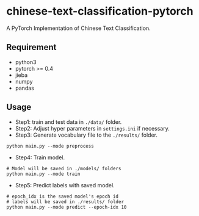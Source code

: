 # chinese-text-classification-pytorch
A PyTorch Implementation of Chinese Text Classification.

## Requirement
* python3
* pytorch >= 0.4
* jieba
* numpy
* pandas

## Usage
* Step1: train and test data in `./data/` folder.
* Step2: Adjust hyper parameters in `settings.ini` if necessary.
* Step3: Generate vocabulary file to the `./results/` folder.
```
python main.py --mode preprocess
```
* Step4: Train model.
```
# Model will be saved in ./models/ folders
python main.py --mode train
```
* Step5: Predict labels with saved model.
```
# epoch_idx is the saved model's epoch id
# labels will be saved in ./results/ folder
python main.py --mode predict --epoch-idx 10
```
